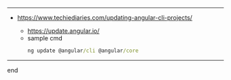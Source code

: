 
---

- https://www.techiediaries.com/updating-angular-cli-projects/

  - https://update.angular.io/
  - sample cmd
      ```cmd
      ng update @angular/cli @angular/core
      ```

---

end